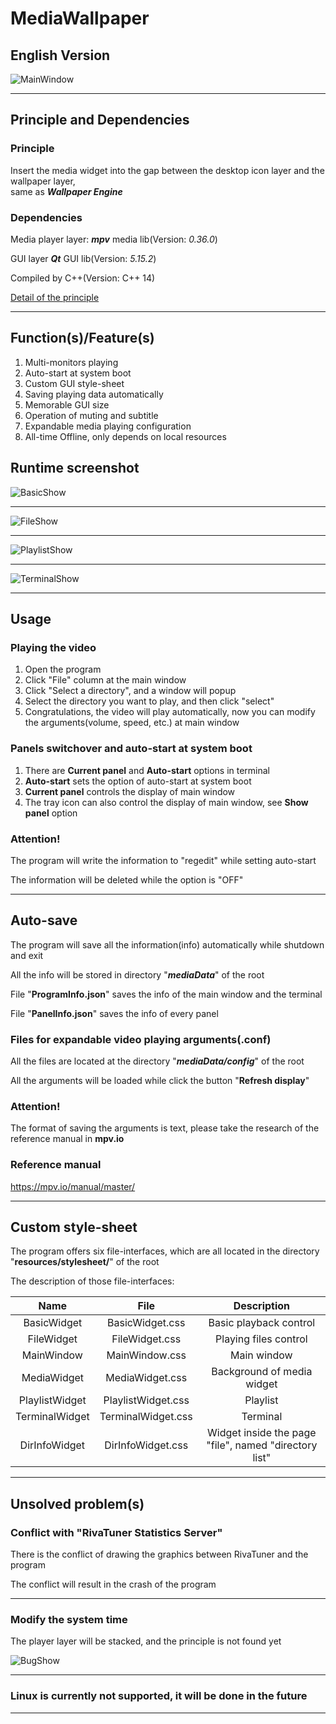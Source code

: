 # MediaWallpaper

## English Version

![MainWindow](image/en/MainWindow.png)

---

## Principle and Dependencies

### Principle

Insert the media widget into the gap between the desktop icon layer and the wallpaper layer,  
same as ***Wallpaper Engine***  

### Dependencies

Media player layer: ***mpv*** media lib(Version: *0.36.0*)  

GUI layer ***Qt*** GUI lib(Version: *5.15.2*)  

Compiled by C++(Version: C++ 14)  

[Detail of the principle](Principle.md)

---

## Function(s)/Feature(s)

1. Multi-monitors playing  
1. Auto-start at system boot  
1. Custom GUI style-sheet  
1. Saving playing data automatically  
1. Memorable GUI size  
1. Operation of muting and subtitle  
1. Expandable media playing configuration  
1. All-time Offline, only depends on local resources  

## Runtime screenshot

![BasicShow](image/en/BasicShow.png#pic_center)

---

![FileShow](image/en/FileShow.png#pic_center)

---

![PlaylistShow](image/en/PlaylistShow.png#pic_center)

---

![TerminalShow](image/en/TerminalShow.png#pic_center)

---

## Usage

### Playing the video

1. Open the program  
1. Click "File"  column at the main window  
1. Click "Select a directory", and a window will popup  
1. Select the directory you want to play, and then click "select"  
1. Congratulations, the video will play automatically, now you can modify the arguments(volume, speed, etc.) at main window  

### Panels switchover and auto-start at system boot

1. There are **Current panel** and **Auto-start** options in terminal  
1. **Auto-start** sets the option of auto-start at system boot  
1. **Current panel** controls the display of main window  
1. The tray icon can also control the display of main window, see **Show panel** option  

### Attention!

The program will write the information to "regedit" while setting auto-start  

The information will be deleted while the option is "OFF"  

---

## Auto-save

The program will save all the information(info) automatically while shutdown and exit  

All the info will be stored in directory "***mediaData***" of the root  

File "**ProgramInfo.json**" saves the info of the main window and the terminal  

File "**PanelInfo.json**"  saves the info of every panel  

### Files for expandable video playing arguments(.conf)

All the files are located at the directory "***mediaData/config***" of the root  

All the arguments will be loaded while click the button "**Refresh display**"  

### Attention!

The format of saving the arguments is text, please take the research of the reference manual in **mpv.io**  

### Reference manual

https://mpv.io/manual/master/

---

## Custom style-sheet

The program offers six file-interfaces, which are all located in the directory "**resources/stylesheet/**" of the root  

The description of those file-interfaces:  

| Name | File | Description |
| :-: | :-: | :-: |
| BasicWidget | BasicWidget.css | Basic playback control |
| FileWidget | FileWidget.css | Playing files control |
| MainWindow | MainWindow.css | Main window |
| MediaWidget | MediaWidget.css | Background of media widget |
| PlaylistWidget | PlaylistWidget.css | Playlist |
| TerminalWidget | TerminalWidget.css | Terminal |
| DirInfoWidget | DirInfoWidget.css | Widget inside the page "file", named "directory list" |

---

## Unsolved problem(s)

### Conflict with "RivaTuner Statistics Server"

There is the conflict of drawing the graphics between RivaTuner and the program  

The conflict will result in the crash of the program  

---

### Modify the system time

The player layer will be stacked, and the principle is not found yet  

![BugShow](image/en/BugShow.png#pic_center)

---

### Linux is currently not supported, it will be done in the future

---
